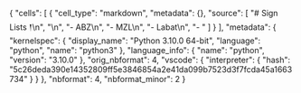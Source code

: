 {
 "cells": [
  {
   "cell_type": "markdown",
   "metadata": {},
   "source": [
    "# Sign Lists 𒁹\n",
    "\n",
    "- ABZ\n",
    "- MZL\n",
    "- Labat\n",
    "- "
   ]
  }
 ],
 "metadata": {
  "kernelspec": {
   "display_name": "Python 3.10.0 64-bit",
   "language": "python",
   "name": "python3"
  },
  "language_info": {
   "name": "python",
   "version": "3.10.0"
  },
  "orig_nbformat": 4,
  "vscode": {
   "interpreter": {
    "hash": "5c26deda390e14352809ff5e3846854a2e41da099b7523d3f7fcda45a1663734"
   }
  }
 },
 "nbformat": 4,
 "nbformat_minor": 2
}
